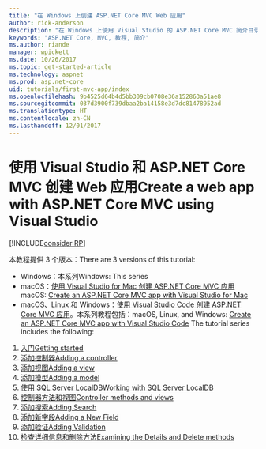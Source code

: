 ```yaml
---
title: "在 Windows 上创建 ASP.NET Core MVC Web 应用"
author: rick-anderson
description: "在 Windows 上使用 Visual Studio 的 ASP.NET Core MVC 简介目录。"
keywords: "ASP.NET Core, MVC, 教程, 简介"
ms.author: riande
manager: wpickett
ms.date: 10/26/2017
ms.topic: get-started-article
ms.technology: aspnet
ms.prod: asp.net-core
uid: tutorials/first-mvc-app/index
ms.openlocfilehash: 9b4525d64b4d5bb309cb0708e36a152863a51ae8
ms.sourcegitcommit: 037d3900f739dbaa2ba14158e3d7dc81478952ad
ms.translationtype: HT
ms.contentlocale: zh-CN
ms.lasthandoff: 12/01/2017
---
```

# <a name="create-a-web-app-with-aspnet-core-mvc-using-visual-studio"></a><span data-ttu-id="8ce72-104">使用 Visual Studio 和 ASP.NET Core MVC 创建 Web 应用</span><span class="sxs-lookup"><span data-stu-id="8ce72-104">Create a web app with ASP.NET Core MVC using Visual Studio</span></span>

[!INCLUDE[consider RP](../../includes/razor.md)]

<span data-ttu-id="8ce72-105">本教程提供 3 个版本：</span><span class="sxs-lookup"><span data-stu-id="8ce72-105">There are 3 versions of this tutorial:</span></span>

* <span data-ttu-id="8ce72-106">Windows：本系列</span><span class="sxs-lookup"><span data-stu-id="8ce72-106">Windows: This series</span></span>
* <span data-ttu-id="8ce72-107">macOS：[使用 Visual Studio for Mac 创建 ASP.NET Core MVC 应用](xref:tutorials/first-mvc-app-mac/start-mvc)</span><span class="sxs-lookup"><span data-stu-id="8ce72-107">macOS: [Create an ASP.NET Core MVC app with Visual Studio for Mac](xref:tutorials/first-mvc-app-mac/start-mvc)</span></span>
* <span data-ttu-id="8ce72-108">macOS、Linux 和 Windows：[使用 Visual Studio Code 创建 ASP.NET Core MVC 应用](xref:tutorials/first-mvc-app-xplat/start-mvc)。本系列教程包括：</span><span class="sxs-lookup"><span data-stu-id="8ce72-108">macOS, Linux, and Windows: [Create an ASP.NET Core MVC app with Visual Studio Code](xref:tutorials/first-mvc-app-xplat/start-mvc) The tutorial series includes the following:</span></span>

1. [<span data-ttu-id="8ce72-109">入门</span><span class="sxs-lookup"><span data-stu-id="8ce72-109">Getting started</span></span>](start-mvc.md)
1. [<span data-ttu-id="8ce72-110">添加控制器</span><span class="sxs-lookup"><span data-stu-id="8ce72-110">Adding a controller</span></span>](adding-controller.md)
1. [<span data-ttu-id="8ce72-111">添加视图</span><span class="sxs-lookup"><span data-stu-id="8ce72-111">Adding a view</span></span>](adding-view.md)
1. [<span data-ttu-id="8ce72-112">添加模型</span><span class="sxs-lookup"><span data-stu-id="8ce72-112">Adding a model</span></span>](adding-model.md)
1. [<span data-ttu-id="8ce72-113">使用 SQL Server LocalDB</span><span class="sxs-lookup"><span data-stu-id="8ce72-113">Working with SQL Server LocalDB</span></span>](working-with-sql.md)
1. [<span data-ttu-id="8ce72-114">控制器方法和视图</span><span class="sxs-lookup"><span data-stu-id="8ce72-114">Controller methods and views</span></span>](controller-methods-views.md)
1. [<span data-ttu-id="8ce72-115">添加搜索</span><span class="sxs-lookup"><span data-stu-id="8ce72-115">Adding Search</span></span>](search.md)
1. [<span data-ttu-id="8ce72-116">添加新字段</span><span class="sxs-lookup"><span data-stu-id="8ce72-116">Adding a New Field</span></span>](new-field.md)
1. [<span data-ttu-id="8ce72-117">添加验证</span><span class="sxs-lookup"><span data-stu-id="8ce72-117">Adding Validation</span></span>](validation.md)
1. [<span data-ttu-id="8ce72-118">检查详细信息和删除方法</span><span class="sxs-lookup"><span data-stu-id="8ce72-118">Examining the Details and Delete methods</span></span>](details.md)
